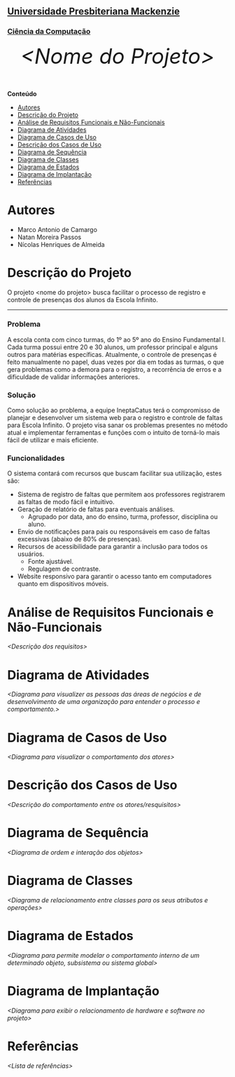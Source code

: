 
<h2><a href= "https://www.mackenzie.br">Universidade Presbiteriana Mackenzie</a></h2>
<h3><a href= "https://www.mackenzie.br/graduacao/sao-paulo-higienopolis/ciencia-da-computacao">Ciência da Computação</a></h3>


<font size="+12"><center>
*&lt;Nome do Projeto&gt;*
</center></font>

**Conteúdo**

- [Autores](#autores)
- [Descrição do Projeto](#descrição-do-projeto)
- [Análise de Requisitos Funcionais e Não-Funcionais](#análise-de-requisitos-funcionais-e-não-funcionais)
- [Diagrama de Atividades](#diagrama-de-atividades)
- [Diagrama de Casos de Uso](#diagrama-de-casos-de-uso)
- [Descrição dos Casos de Uso](#descrição-dos-casos-de-uso)
- [Diagrama de Sequência](#diagrama-de-sequência)
- [Diagrama de Classes](#diagrama-de-classes)
- [Diagrama de Estados](#diagrama-de-estados)
- [Diagrama de Implantação](#diagrama-de-implantação)
- [Referências](#referências)


# Autores

* Marco Antonio de Camargo
* Natan Moreira Passos 
* Nícolas Henriques de Almeida



# Descrição do Projeto

O projeto \<nome do projeto> busca facilitar o processo de registro e controle de presenças dos alunos da Escola Infinito.

___

### Problema
A escola conta com cinco turmas, do 1º ao 5º ano do Ensino Fundamental I. Cada turma possui entre 20 e 30 alunos, um professor principal e alguns outros para matérias específicas. Atualmente, o controle de presenças é feito manualmente no papel, duas vezes por dia em todas as turmas, o que gera problemas como a demora para o registro, a recorrência de erros e a dificuldade de validar informações anteriores.

### Solução
Como solução ao problema, a equipe IneptaCatus terá o compromisso de planejar e desenvolver um sistema web para o registro e controle de faltas para Escola Infinito. O projeto visa sanar os problemas presentes no método atual e implementar ferramentas e funções com o intuito de torná-lo mais fácil de utilizar e mais eficiente.

### Funcionalidades
O sistema contará com recursos que buscam facilitar sua utilização, estes são:
- Sistema de registro de faltas que permitem aos professores registrarem as faltas de modo fácil e intuitivo.
- Geração de relatório de faltas para eventuais análises.
	- Agrupado por data, ano do ensino, turma, professor, disciplina ou aluno.
- Envio de notificações para pais ou responsáveis em caso de faltas excessivas (abaixo de 80% de presenças).
- Recursos de acessibilidade para garantir a inclusão para todos os usuários.
	- Fonte ajustável.
	- Regulagem de contraste.
- Website responsivo para garantir o acesso tanto em computadores quanto em dispositivos móveis.


# Análise de Requisitos Funcionais e Não-Funcionais
*&lt;Descrição dos requisitos&gt;*

# Diagrama de Atividades

*&lt;Diagrama para visualizer as pessoas das áreas de negócios e de desenvolvimento de uma organização para entender o processo e comportamento.&gt;*

# Diagrama de Casos de Uso

*&lt;Diagrama para visualizar o comportamento dos atores&gt;*

# Descrição dos Casos de Uso

*&lt;Descrição do comportamento entre os atores/resquisitos&gt;*

# Diagrama de Sequência

*&lt;Diagrama de ordem e interação dos objetos&gt;*

# Diagrama de Classes

*&lt;Diagrama de relacionamento entre classes para os seus atributos e operações&gt;*

# Diagrama de Estados

*&lt;Diagrama para permite modelar o comportamento interno de um determinado objeto, subsistema ou sistema global&gt;*

# Diagrama de Implantação

*&lt;Diagrama para exibir o relacionamento de hardware e software no projeto&gt;*

# Referências

*&lt;Lista de referências&gt;*
